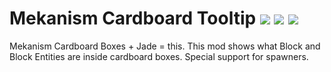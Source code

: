 # Mekanism Cardboard Tooltip <a href="https://www.curseforge.com/minecraft/mc-mods/mekanism-cardboard-tooltip"><img src="http://cf.way2muchnoise.eu/versions/975586.svg" style="max-width:100%;"></a> <a href="https://www.curseforge.com/minecraft/mc-mods/mekanism-cardboard-tooltip"><img src="https://cf.way2muchnoise.eu/975586.svg" style="max-width:100%;"></a> <a href="https://modrinth.com/mod/mekanism-cardboard-tooltip"><img src="https://img.shields.io/modrinth/dt/f0fOt5qj" style="max-width:100%;"></a>
 
Mekanism Cardboard Boxes + Jade = this. 
This mod shows what Block and Block Entities are inside cardboard boxes. 
Special support for spawners.
